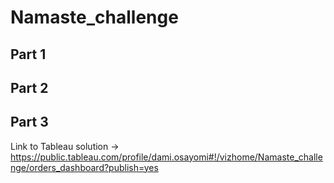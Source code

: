 # Namaste_challenge

## Part 1






## Part 2 





## Part 3

Link to Tableau solution -> https://public.tableau.com/profile/dami.osayomi#!/vizhome/Namaste_challenge/orders_dashboard?publish=yes

